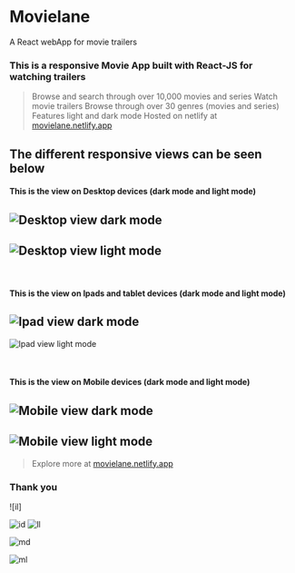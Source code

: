 # Movielane
A React webApp for movie trailers

 
### This is a responsive Movie App built with React-JS for watching trailers

> Browse and search through over 10,000 movies and series
> Watch movie trailers
> Browse through over 30 genres (movies and series)
> Features light  and dark mode
> Hosted on netlify at [movielane.netlify.app](https://movielane.netlify.app)
 
## The different responsive views can be seen below

#### This is the view on Desktop devices (dark mode and light mode)

![Desktop view dark mode](https://user-images.githubusercontent.com/24590667/184549397-7029553d-e049-43cf-a866-16e23df0322c.JPG)
---
![Desktop view light mode](https://user-images.githubusercontent.com/24590667/184549402-6e05dc41-0e1c-44ee-8916-b76dc0660861.JPG)
---
</br>

#### This is the view on Ipads and tablet devices (dark mode and light mode)

![Ipad view dark mode](https://user-images.githubusercontent.com/24590667/184549558-b3305ac4-4be9-4b2d-92e7-460085478752.JPG)
---
![Ipad view light mode](https://user-images.githubusercontent.com/24590667/184549805-d8b7a64b-90d2-4dbe-a08a-fa1441f3e43f.JPG)

</br>

#### This is the view on Mobile devices (dark mode and light mode)

![Mobile view dark mode](https://user-images.githubusercontent.com/24590667/184549570-b2e81a72-9e06-4423-8cff-cb2f43e51d49.JPG)
---
![Mobile view light mode](https://user-images.githubusercontent.com/24590667/184549571-87c1bde3-6922-457d-ad0b-870eb5e0d2ab.JPG)
---
> Explore more at  [movielane.netlify.app](https://movielane.netlify.app)

### Thank you




![il]




![id](https://user-images.githubusercontent.com/24590667/184549558-b3305ac4-4be9-4b2d-92e7-460085478752.JPG)
![ll](https://user-images.githubusercontent.com/24590667/184549699-e391a122-a140-4897-b2bb-1c616f1000ed.JPG)



![md](https://user-images.githubusercontent.com/24590667/184549570-b2e81a72-9e06-4423-8cff-cb2f43e51d49.JPG)

![ml](https://user-images.githubusercontent.com/24590667/184549571-87c1bde3-6922-457d-ad0b-870eb5e0d2ab.JPG)






